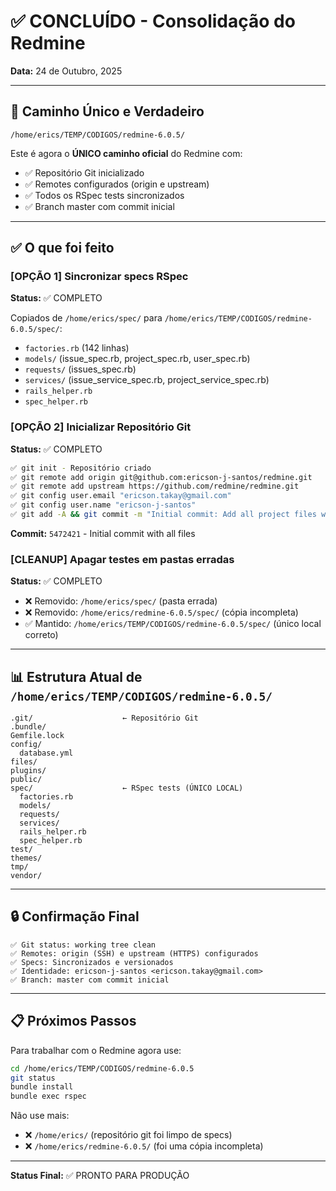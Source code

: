 # ✅ CONCLUÍDO - Consolidação do Redmine

**Data:** 24 de Outubro, 2025

---

## 📍 Caminho Único e Verdadeiro

```
/home/erics/TEMP/CODIGOS/redmine-6.0.5/
```

Este é agora o **ÚNICO caminho oficial** do Redmine com:

- ✅ Repositório Git inicializado
- ✅ Remotes configurados (origin e upstream)
- ✅ Todos os RSpec tests sincronizados
- ✅ Branch master com commit inicial

---

## ✅ O que foi feito

### [OPÇÃO 1] Sincronizar specs RSpec

**Status:** ✅ COMPLETO

Copiados de `/home/erics/spec/` para `/home/erics/TEMP/CODIGOS/redmine-6.0.5/spec/`:

- `factories.rb` (142 linhas)
- `models/` (issue_spec.rb, project_spec.rb, user_spec.rb)
- `requests/` (issues_spec.rb)
- `services/` (issue_service_spec.rb, project_service_spec.rb)
- `rails_helper.rb`
- `spec_helper.rb`

### [OPÇÃO 2] Inicializar Repositório Git

**Status:** ✅ COMPLETO

```bash
✅ git init - Repositório criado
✅ git remote add origin git@github.com:ericson-j-santos/redmine.git
✅ git remote add upstream https://github.com/redmine/redmine.git
✅ git config user.email "ericson.takay@gmail.com"
✅ git config user.name "ericson-j-santos"
✅ git add -A && git commit -m "Initial commit: Add all project files with RSpec specs"
```

**Commit:** `5472421` - Initial commit with all files

### [CLEANUP] Apagar testes em pastas erradas

**Status:** ✅ COMPLETO

- ❌ Removido: `/home/erics/spec/` (pasta errada)
- ❌ Removido: `/home/erics/redmine-6.0.5/spec/` (cópia incompleta)
- ✅ Mantido: `/home/erics/TEMP/CODIGOS/redmine-6.0.5/spec/` (único local correto)

---

## 📊 Estrutura Atual de `/home/erics/TEMP/CODIGOS/redmine-6.0.5/`

```
.git/                    ← Repositório Git
.bundle/
Gemfile.lock
config/
  database.yml
files/
plugins/
public/
spec/                    ← RSpec tests (ÚNICO LOCAL)
  factories.rb
  models/
  requests/
  services/
  rails_helper.rb
  spec_helper.rb
test/
themes/
tmp/
vendor/
```

---

## 🔒 Confirmação Final

```
✅ Git status: working tree clean
✅ Remotes: origin (SSH) e upstream (HTTPS) configurados
✅ Specs: Sincronizados e versionados
✅ Identidade: ericson-j-santos <ericson.takay@gmail.com>
✅ Branch: master com commit inicial
```

---

## 📋 Próximos Passos

Para trabalhar com o Redmine agora use:

```bash
cd /home/erics/TEMP/CODIGOS/redmine-6.0.5
git status
bundle install
bundle exec rspec
```

Não use mais:

- ❌ `/home/erics/` (repositório git foi limpo de specs)
- ❌ `/home/erics/redmine-6.0.5/` (foi uma cópia incompleta)

---

**Status Final:** ✅ PRONTO PARA PRODUÇÃO
